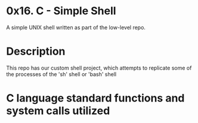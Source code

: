 # 0x16. C - Simple Shell

A simple UNIX shell written as part of the low-level repo.

# Description 
This repo has our custom shell project, which attempts to replicate some of the processes of the 'sh' shell or 'bash' shell

# C language standard functions and system calls utilized 

